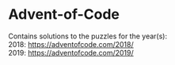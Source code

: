 # Advent-of-Code

Contains solutions to the puzzles for the year(s):  
2018: https://adventofcode.com/2018/  
2019: https://adventofcode.com/2019/  
